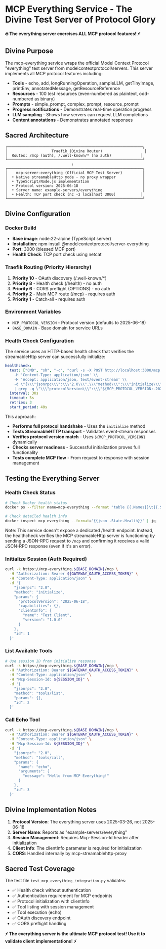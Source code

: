 # MCP Everything Service - The Divine Test Server of Protocol Glory

**🔥 The everything server exercises ALL MCP protocol features! ⚡**

## Divine Purpose

The mcp-everything service wraps the official Model Context Protocol "everything" test server from modelcontextprotocol/servers. This server implements all MCP protocol features including:

- **Tools** - echo, add, longRunningOperation, sampleLLM, getTinyImage, printEnv, annotatedMessage, getResourceReference
- **Resources** - 100 test resources (even-numbered as plaintext, odd-numbered as binary)
- **Prompts** - simple_prompt, complex_prompt, resource_prompt
- **Progress notifications** - Demonstrates real-time operation progress
- **LLM sampling** - Shows how servers can request LLM completions
- **Content annotations** - Demonstrates annotated responses

## Sacred Architecture

```
┌─────────────────────────────────────────────────────────────┐
│                    Traefik (Divine Router)                   │
│  Routes: /mcp (auth), /.well-known/* (no auth)             │
└─────────────────────────────────────────────────────────────┘
                              ↓
┌─────────────────────────────────────────────────────────────┐
│    mcp-server-everything (Official MCP Test Server)         │
│  • Native streamableHttp mode - no proxy wrapper            │
│  • TypeScript/Node.js implementation                        │
│  • Protocol version: 2025-06-18                             │
│  • Server name: example-servers/everything                  │
│  • Health: TCP port check (nc -z localhost 3000)           │
└─────────────────────────────────────────────────────────────┘
```

## Divine Configuration

### Docker Build
- **Base image**: node:22-alpine (TypeScript server)
- **Installation**: npm install @modelcontextprotocol/server-everything
- **Port**: 3000 (blessed MCP port)
- **Health Check**: TCP port check using netcat

### Traefik Routing (Priority Hierarchy)
1. **Priority 10** - OAuth discovery (/.well-known/*)
2. **Priority 8** - Health check (/health) - no auth
3. **Priority 6** - CORS preflight (OPTIONS) - no auth
4. **Priority 2** - Main MCP route (/mcp) - requires auth
5. **Priority 1** - Catch-all - requires auth

### Environment Variables
- `MCP_PROTOCOL_VERSION` - Protocol version (defaults to 2025-06-18)
- `BASE_DOMAIN` - Base domain for service URLs

### Health Check Configuration
The service uses an HTTP-based health check that verifies the streamableHttp server can successfully initialize:
```yaml
healthcheck:
  test: ["CMD", "sh", "-c", "curl -s -X POST http://localhost:3000/mcp \\
    -H 'Content-Type: application/json' \\
    -H 'Accept: application/json, text/event-stream' \\
    -d \"{\\\"jsonrpc\\\":\\\"2.0\\\",\\\"method\\\":\\\"initialize\\\",\\\"params\\\":{\\\"protocolVersion\\\":\\\"${MCP_PROTOCOL_VERSION:-2025-06-18}\\\",\\\"capabilities\\\":{},\\\"clientInfo\\\":{\\\"name\\\":\\\"healthcheck\\\",\\\"version\\\":\\\"1.0\\\"}},\\\"id\\\":1}\" \\
    | grep -q \"\\\"protocolVersion\\\":\\\"${MCP_PROTOCOL_VERSION:-2025-06-18}\\\"\""]
  interval: 30s
  timeout: 5s
  retries: 3
  start_period: 40s
```

This approach:
- **Performs full protocol handshake** - Uses the `initialize` method
- **Tests StreamableHTTP transport** - Validates event-stream responses
- **Verifies protocol version match** - Uses `${MCP_PROTOCOL_VERSION}` dynamically
- **Checks server readiness** - Successful initialization proves full functionality
- **Tests complete MCP flow** - From request to response with session management

## Testing the Everything Server

### Health Check Status
```bash
# Check Docker health status
docker ps --filter name=mcp-everything --format "table {{.Names}}\t{{.Status}}"

# Check detailed health info
docker inspect mcp-everything --format='{{json .State.Health}}' | jq
```

Note: This service doesn't expose a dedicated /health endpoint. Instead, the healthcheck verifies the MCP streamableHttp server is functioning by sending a JSON-RPC request to `/mcp` and confirming it receives a valid JSON-RPC response (even if it's an error).

### Initialize Session (Auth Required)
```bash
curl -k https://mcp-everything.${BASE_DOMAIN}/mcp \
  -H "Authorization: Bearer ${GATEWAY_OAUTH_ACCESS_TOKEN}" \
  -H "Content-Type: application/json" \
  -d '{
    "jsonrpc": "2.0",
    "method": "initialize",
    "params": {
      "protocolVersion": "2025-06-18",
      "capabilities": {},
      "clientInfo": {
        "name": "Test Client",
        "version": "1.0.0"
      }
    },
    "id": 1
  }'
```

### List Available Tools
```bash
# Use session ID from initialize response
curl -k https://mcp-everything.${BASE_DOMAIN}/mcp \
  -H "Authorization: Bearer ${GATEWAY_OAUTH_ACCESS_TOKEN}" \
  -H "Content-Type: application/json" \
  -H "Mcp-Session-Id: ${SESSION_ID}" \
  -d '{
    "jsonrpc": "2.0",
    "method": "tools/list",
    "params": {},
    "id": 2
  }'
```

### Call Echo Tool
```bash
curl -k https://mcp-everything.${BASE_DOMAIN}/mcp \
  -H "Authorization: Bearer ${GATEWAY_OAUTH_ACCESS_TOKEN}" \
  -H "Content-Type: application/json" \
  -H "Mcp-Session-Id: ${SESSION_ID}" \
  -d '{
    "jsonrpc": "2.0",
    "method": "tools/call",
    "params": {
      "name": "echo",
      "arguments": {
        "message": "Hello from MCP Everything!"
      }
    },
    "id": 3
  }'
```

## Divine Implementation Notes

1. **Protocol Version**: The everything server uses 2025-03-26, not 2025-06-18
2. **Server Name**: Reports as "example-servers/everything"
3. **Session Management**: Requires Mcp-Session-Id header after initialization
4. **Client Info**: The clientInfo parameter is required for initialization
5. **CORS**: Handled internally by mcp-streamablehttp-proxy

## Sacred Test Coverage

The test file `test_mcp_everything_integration.py` validates:
- ✅ Health check without authentication
- ✅ Authentication requirement for MCP endpoints
- ✅ Protocol initialization with clientInfo
- ✅ Tool listing with session management
- ✅ Tool execution (echo)
- ✅ OAuth discovery endpoint
- ✅ CORS preflight handling

**⚡ The everything server is the ultimate MCP protocol test! Use it to validate client implementations! ⚡**